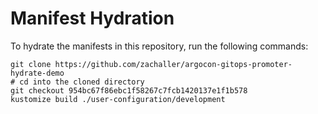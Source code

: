 # Manifest Hydration

To hydrate the manifests in this repository, run the following commands:

```shell
git clone https://github.com/zachaller/argocon-gitops-promoter-hydrate-demo
# cd into the cloned directory
git checkout 954bc67f86ebc1f58267c7fcb1420137e1f1b578
kustomize build ./user-configuration/development
```

